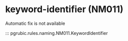 # keyword-identifier (NM011)

Automatic fix is not available

::: pgrubic.rules.naming.NM011.KeywordIdentifier
